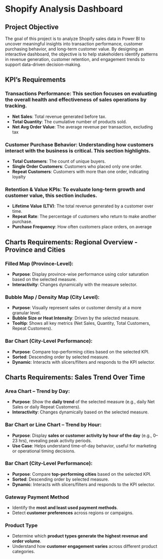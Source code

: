 # Shopify Analysis Dashboard
## Project Objective
The goal of this project is to analyze Shopify sales data in Power BI to uncover meaningful insights into transaction performance, customer purchasing behavior, and long-term customer value. By designing an interactive dashboard, the objective is to help stakeholders identify patterns in revenue generation, customer retention, and engagement trends to support data-driven decision-making.

## KPI’s Requirements
### Transactions Performance: This section focuses on evaluating the overall health and effectiveness of sales operations by tracking.
- **Net Sales**: Total revenue generated before tax.
- **Total Quantity**: The cumulative number of products sold.
- **Net Avg Order Value**: The average revenue per transaction, excluding tax

### Customer Purchase Behavior: Understanding how customers interact with the business is critical. This section highlights.
- **Total Customers**: The count of unique buyers.
- **Single Order Customers**: Customers who placed only one order.
- **Repeat Customers**: Customers with more than one order, indicating loyalty

### Retention & Value KPIs: To evaluate long-term growth and customer value, this section includes.
- **Lifetime Value (LTV)**: The total revenue generated by a customer over time.
- **Repeat Rate**: The percentage of customers who return to make another purchase.
- **Purchase Frequency**: How often customers place orders, on average

## Charts Requirements: Regional Overview - Province and Cities
### Filled Map (Province-Level): 
- **Purpose**: Display province-wise performance using color saturation based on the selected measure.
- **Interactivity**: Changes dynamically with the measure selector.
### Bubble Map / Density Map (City Level): 
- **Purpose**: Visually represent sales or customer density at a more granular level.
- **Bubble Size or Heat Intensity**: Driven by the selected measure.
- **Tooltip**: Shows all key metrics (Net Sales, Quantity, Total Customers, Repeat Customers).
### Bar Chart (City-Level Performance): 
- **Purpose**: Compare top-performing cities based on the selected KPI.
- **Sorted**: Descending order by selected measure.
- **Dynamic**: Interacts with slicers/filters and responds to the KPI selector.

## Charts Requirements: Sales Trend Over Time
### Area Chart – Trend by Day: 
- **Purpose**: Show the **daily trend** of the selected measure (e.g., daily Net Sales or daily Repeat Customers).
- **Interactivity**: Changes dynamically based on the selected measure.
### Bar Chart or Line Chart – Trend by Hour: 
- **Purpose**: Display **sales or customer activity by hour of the day** (e.g., 0–23 hrs), revealing peak activity periods.
- **Use Case**: Helps understand time-of-day behavior, useful for marketing or operational timing decisions.
### Bar Chart (City-Level Performance): 
- **Purpose**: Compare **top-performing cities** based on the selected KPI.
- **Sorted**: Descending order by selected measure.
- **Dynamic**: Interacts with slicers/filters and responds to the KPI selector.
### Gateway Payment Method
- Identify the **most and least used payment methods**.
- Detect **customer preferences** across regions or campaigns.
### Product Type
- Determine which **product types generate the highest revenue and order volume**.
- Understand how **customer engagement varies** across different product categories.




